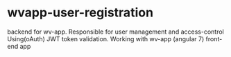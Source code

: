 # wvapp-user-registration

backend for wv-app.
Responsible for user management and access-control
Using(oAuth) JWT token validation.
Working with wv-app (angular 7) front-end app

